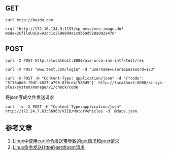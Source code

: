 ## GET

```shell
curl http://baidu.com
```

```shell
crul "http://172.16.134.9:1153/mp_mcss/vcn-image.do?mode=2&fileUuid=92dc1c25980d4a1c9b59d928a092e478"
```

## POST

```shell
curl -X POST http://localhost:8080/ais-orca-inm-intf/test/res
```

```shell
curl -X POST "www.test.com/login" -d "username=user1&password=123"
```

```shell
curl -X POST -H "Content-Type: application/json" -d '{"code": "5f36a0d6-f9df-4827-a798-8f6ce4f588d5"}' http://localhost:8000/ai-sys-plus/system/manage/v1/check/code
```

将json写成文件发送请求

```shell
curl  -v -X POST -H "Content-Type:application/json"  http://172.24.7.63:36963/VIID/MotorVehicles -d  @data.json
```

## 参考文章

1. [Linux中使用curl命令发送带参数的get请求和post请求](https://blog.csdn.net/finghting321/article/details/105733140)
2. [Linux命令发送Http的get或post请求](https://blog.csdn.net/zxy987872674/article/details/80091625)